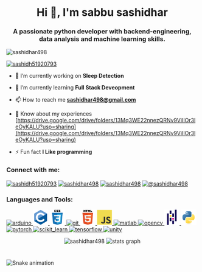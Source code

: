 <h1 align="center">Hi 👋, I'm sabbu sashidhar</h1>
<h3 align="center">A passionate python developer with backend-engineering, data analysis and machine learning skills.</h3>

<p align="left"> <img src="https://komarev.com/ghpvc/?username=sashidhar498&label=Profile%20views&color=0e75b6&style=flat" alt="sashidhar498" /> </p>

<p align="left"> <a href="https://twitter.com/sashidh51920793" target="blank"><img src="https://img.shields.io/twitter/follow/sashidh51920793?logo=twitter&style=for-the-badge" alt="sashidh51920793" /></a> </p>

- 🔭 I’m currently working on **Sleep Detection**

- 🌱 I’m currently learning **Full Stack Deveopment**

- 📫 How to reach me **sashidhar498@gmail.com**

- 📄 Know about my experiences [https://drive.google.com/drive/folders/13Mq3WE22nnezQRNv9ViIIOr3leOyKALU?usp=sharing](https://drive.google.com/drive/folders/13Mq3WE22nnezQRNv9ViIIOr3leOyKALU?usp=sharing)

- ⚡ Fun fact **I Like programming**

<h3 align="left">Connect with me:</h3>
<p align="left">
<a href="https://twitter.com/sashidh51920793" target="blank"><img align="center" src="https://raw.githubusercontent.com/rahuldkjain/github-profile-readme-generator/master/src/images/icons/Social/twitter.svg" alt="sashidh51920793" height="30" width="40" /></a>
<a href="https://www.hackerrank.com/sashidhar498" target="blank"><img align="center" src="https://raw.githubusercontent.com/rahuldkjain/github-profile-readme-generator/master/src/images/icons/Social/hackerrank.svg" alt="sashidhar498" height="30" width="40" /></a>
<a href="https://www.leetcode.com/sashidhar498" target="blank"><img align="center" src="https://raw.githubusercontent.com/rahuldkjain/github-profile-readme-generator/master/src/images/icons/Social/leet-code.svg" alt="sashidhar498" height="30" width="40" /></a>
<a href="https://www.hackerearth.com/@sashidhar498" target="blank"><img align="center" src="https://raw.githubusercontent.com/rahuldkjain/github-profile-readme-generator/master/src/images/icons/Social/hackerearth.svg" alt="@sashidhar498" height="30" width="40" /></a>
</p>

<h3 align="left">Languages and Tools:</h3>
<p align="left"> <a href="https://www.arduino.cc/" target="_blank" rel="noreferrer"> <img src="https://cdn.worldvectorlogo.com/logos/arduino-1.svg" alt="arduino" width="40" height="40"/> </a> <a href="https://www.cprogramming.com/" target="_blank" rel="noreferrer"> <img src="https://raw.githubusercontent.com/devicons/devicon/master/icons/c/c-original.svg" alt="c" width="40" height="40"/> </a> <a href="https://www.w3schools.com/css/" target="_blank" rel="noreferrer"> <img src="https://raw.githubusercontent.com/devicons/devicon/master/icons/css3/css3-original-wordmark.svg" alt="css3" width="40" height="40"/> </a> <a href="https://git-scm.com/" target="_blank" rel="noreferrer"> <img src="https://www.vectorlogo.zone/logos/git-scm/git-scm-icon.svg" alt="git" width="40" height="40"/> </a> <a href="https://www.w3.org/html/" target="_blank" rel="noreferrer"> <img src="https://raw.githubusercontent.com/devicons/devicon/master/icons/html5/html5-original-wordmark.svg" alt="html5" width="40" height="40"/> </a> <a href="https://developer.mozilla.org/en-US/docs/Web/JavaScript" target="_blank" rel="noreferrer"> <img src="https://raw.githubusercontent.com/devicons/devicon/master/icons/javascript/javascript-original.svg" alt="javascript" width="40" height="40"/> </a> <a href="https://www.mathworks.com/" target="_blank" rel="noreferrer"> <img src="https://upload.wikimedia.org/wikipedia/commons/2/21/Matlab_Logo.png" alt="matlab" width="40" height="40"/> </a> <a href="https://opencv.org/" target="_blank" rel="noreferrer"> <img src="https://www.vectorlogo.zone/logos/opencv/opencv-icon.svg" alt="opencv" width="40" height="40"/> </a> <a href="https://pandas.pydata.org/" target="_blank" rel="noreferrer"> <img src="https://raw.githubusercontent.com/devicons/devicon/2ae2a900d2f041da66e950e4d48052658d850630/icons/pandas/pandas-original.svg" alt="pandas" width="40" height="40"/> </a> <a href="https://www.python.org" target="_blank" rel="noreferrer"> <img src="https://raw.githubusercontent.com/devicons/devicon/master/icons/python/python-original.svg" alt="python" width="40" height="40"/> </a> <a href="https://pytorch.org/" target="_blank" rel="noreferrer"> <img src="https://www.vectorlogo.zone/logos/pytorch/pytorch-icon.svg" alt="pytorch" width="40" height="40"/> </a> <a href="https://scikit-learn.org/" target="_blank" rel="noreferrer"> <img src="https://upload.wikimedia.org/wikipedia/commons/0/05/Scikit_learn_logo_small.svg" alt="scikit_learn" width="40" height="40"/> </a> <a href="https://www.tensorflow.org" target="_blank" rel="noreferrer"> <img src="https://www.vectorlogo.zone/logos/tensorflow/tensorflow-icon.svg" alt="tensorflow" width="40" height="40"/> </a> <a href="https://unity.com/" target="_blank" rel="noreferrer"> <img src="https://www.vectorlogo.zone/logos/unity3d/unity3d-icon.svg" alt="unity" width="40" height="40"/> </a> </p>

<p align="center">
  <img src="https://github-readme-stats.vercel.app/api/top-langs?username=sashidhar498&show_icons=true&locale=en&layout=compact" alt="sashidhar498" />
  <img src="https://github-readme-stats.vercel.app/api?username=sashidhar498&hide_title=false&hide_rank=false&show_icons=true&include_all_commits=true&count_private=true&disable_animations=false&theme=dracula&locale=en&hide_border=false" height="150" alt="stats graph"  />
</p>

###

<br clear="both">

<img src="https://raw.githubusercontent.com/sashidahr498/sashidhar498/output/snake.svg" alt="Snake animation" />

###

